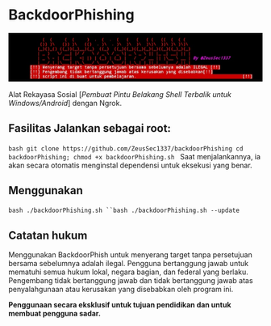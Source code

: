 # BackdoorPhishing

![BackdoorPhishing](./images/banner.png)

Alat Rekayasa Sosial [*Pembuat Pintu Belakang Shell Terbalik untuk Windows/Android*] dengan Ngrok. 
## Fasilitas Jalankan sebagai root: 
```bash git clone https://github.com/ZeusSec1337/backdoorPhishing cd backdoorPhishing; chmod +x backdoorPhishing.sh ``` 
Saat menjalankannya, ia akan secara otomatis menginstal dependensi untuk eksekusi yang benar. 

## Menggunakan
```bash ./backdoorPhishing.sh ``bash ./backdoorPhishing.sh --update ``` 
## Catatan hukum 
Menggunakan BackdoorPhish untuk menyerang target tanpa persetujuan bersama sebelumnya adalah ilegal. 
Pengguna  bertanggung jawab untuk mematuhi semua hukum lokal, negara bagian, dan federal yang berlaku. Pengembang tidak bertanggung jawab dan tidak bertanggung jawab atas penyalahgunaan atau kerusakan yang disebabkan oleh program ini. 

**Penggunaan secara eksklusif untuk tujuan pendidikan dan untuk membuat pengguna sadar.**